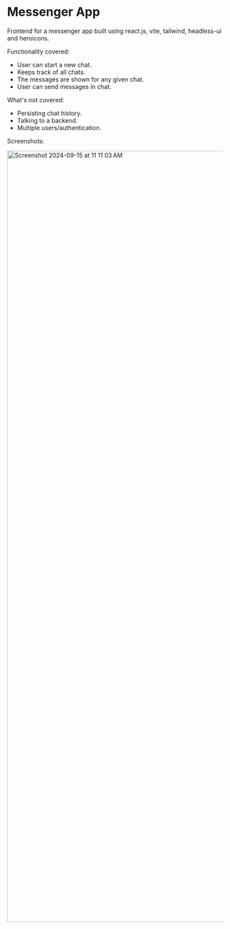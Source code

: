 # Messenger App

Frontend for a messenger app built using react.js, vite, tailwind, headless-ui and heroicons. 

Functionality covered:

- User can start a new chat.
- Keeps track of all chats.
- The messages are shown for any given chat.
- User can send messages in chat. 

What's not covered:

- Persisting chat history.
- Talking to a backend.
- Multiple users/authentication.

Screenshots:

<img width="1800" alt="Screenshot 2024-09-15 at 11 11 03 AM" src="https://github.com/user-attachments/assets/528d1105-ffac-495a-a729-8ee526b20cf6">








